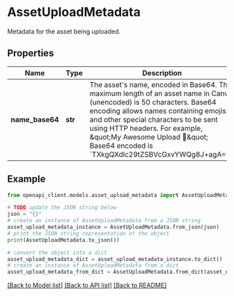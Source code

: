 # AssetUploadMetadata

Metadata for the asset being uploaded.

## Properties

Name | Type | Description | Notes
------------ | ------------- | ------------- | -------------
**name_base64** | **str** | The asset&#39;s name, encoded in Base64.  The maximum length of an asset name in Canva (unencoded) is 50 characters.  Base64 encoding allows names containing emojis and other special characters to be sent using HTTP headers. For example, \&quot;My Awesome Upload 🚀\&quot; Base64 encoded is &#x60;TXkgQXdlc29tZSBVcGxvYWQg8J+agA&#x3D;&#x3D;&#x60;. | 

## Example

```python
from openapi_client.models.asset_upload_metadata import AssetUploadMetadata

# TODO update the JSON string below
json = "{}"
# create an instance of AssetUploadMetadata from a JSON string
asset_upload_metadata_instance = AssetUploadMetadata.from_json(json)
# print the JSON string representation of the object
print(AssetUploadMetadata.to_json())

# convert the object into a dict
asset_upload_metadata_dict = asset_upload_metadata_instance.to_dict()
# create an instance of AssetUploadMetadata from a dict
asset_upload_metadata_from_dict = AssetUploadMetadata.from_dict(asset_upload_metadata_dict)
```
[[Back to Model list]](../README.md#documentation-for-models) [[Back to API list]](../README.md#documentation-for-api-endpoints) [[Back to README]](../README.md)


